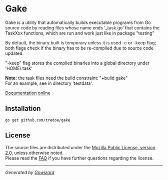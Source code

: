 Gake
====
Gake is a utility that automatically builds executable programs from Go source code by reading files whose name ends '_task.go' that contains the TaskXxx functions, which are run and work just like in package "testing"

By default, the binary built is temporary unless it is used -c or -keep flag;
both flags check if the binary has to be re-compiled due to source code updated.

"-keep" flag stores the compiled binaries into a global directory under 'HOME/.task'

**Note:** the task files need the build constraint: "+build gake"  
For an example, see in directory 'testdata'.

[Documentation online](http://godoc.org/github.com/tredoe/gake)

## Installation

	go get github.com/tredoe/gake

## License

The source files are distributed under the [Mozilla Public License, version 2.0](http://mozilla.org/MPL/2.0/),
unless otherwise noted.  
Please read the [FAQ](http://www.mozilla.org/MPL/2.0/FAQ.html)
if you have further questions regarding the license.

* * *
*Generated by [Gowizard](https://github.com/tredoe/wizard)*
